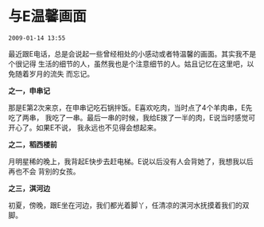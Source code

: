 # 与E温馨画面

`2009-01-14 13:55`

最近跟E电话，总是会说起一些曾经相处的小感动或者特温馨的画面。其实我不是个很记得
生活的细节的人，虽然我也是个注意细节的人。姑且记忆在这里吧，以免随着岁月的流失
而忘记。

**之一，申串记**

那是E第2次来京，在申串记吃石锅拌饭。E喜欢吃肉，当时点了4个羊肉串，E先吃了两串，
我吃了一串。最后一串的时候，我给E拨了一半的肉，E说当时感觉可开心了。如果E不说，
我永远也不见得会想起来。

**之二，稻西楼前**

月明星稀的晚上，我背起E快步去赶电梯。E说以后没有人会背她了，我想我以后再也不会
背别的女孩。

**之三，淇河边**

初夏，傍晚，跟E坐在河边，我们都光着脚丫，任清凉的淇河水抚摸着我们的双脚。
